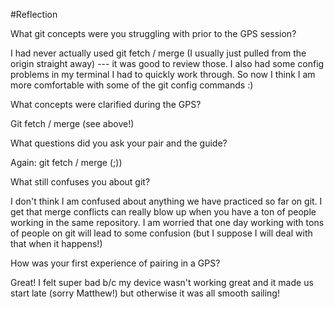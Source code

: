 #Reflection

What git concepts were you struggling with prior to the GPS session?

I had never actually used git fetch / merge (I usually just pulled from the origin straight away) --- it was good to review those. I also had some config problems in my terminal I had to quickly work through. So now I think I am more comfortable with some of the git config commands :)

What concepts were clarified during the GPS?

Git fetch / merge (see above!)

What questions did you ask your pair and the guide?

Again: git fetch / merge (;))

What still confuses you about git?

I don't think I am confused about anything we have practiced so far on git. I get that merge conflicts can really blow up when you have a ton of people working in the same repository. I am worried that one day working with tons of people on git will lead to some confusion (but I suppose I will deal with that when it happens!)

How was your first experience of pairing in a GPS?

Great! I felt super bad b/c my device wasn't working great and it made us start late (sorry Matthew!) but otherwise it was all smooth sailing!